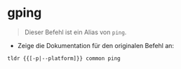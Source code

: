 # gping

> Dieser Befehl ist ein Alias von `ping`.

- Zeige die Dokumentation für den originalen Befehl an:

`tldr {{[-p|--platform]}} common ping`

